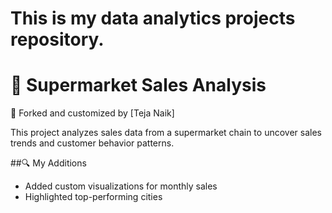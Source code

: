 # This is my data analytics projects repository.
# 🛒 Supermarket Sales Analysis

📌 Forked and customized by [Teja Naik]

This project analyzes sales data from a supermarket chain to uncover sales trends and customer behavior patterns.

##🔍 My Additions
- Added custom visualizations for monthly sales
- Highlighted top-performing cities




